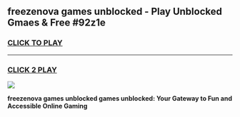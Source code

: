 
## freezenova games unblocked - Play Unblocked Gmaes & Free #92z1e
<h3>
<a href="https://news.freeplayer.one?title=freezenova_games_unblocked&ref=26F">CLICK TO PLAY</a></h3>
<hr>

<h3>
<a href="https://news.freeplayer.one?title=freezenova_games_unblocked&ref=26F">CLICK 2 PLAY</a>
  
</h3>

<a href="https://news.freeplayer.one?title=freezenova_games_unblocked&ref=26F/"><img src="https://clearcache.store/games.png"></a>


**freezenova games unblocked games unblocked: Your Gateway to Fun and Accessible Online Gaming**
